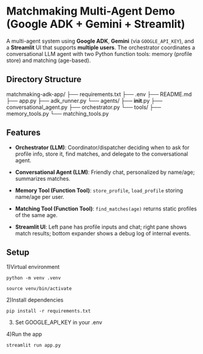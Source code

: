# Matchmaking Multi-Agent Demo (Google ADK + Gemini + Streamlit)

A  multi-agent system using **Google ADK**, **Gemini** (via `GOOGLE_API_KEY`), and a **Streamlit** UI that supports **multiple users**. The orchestrator coordinates a conversational LLM agent with two Python function tools: memory (profile store) and matching (age-based).

## Directory Structure

matchmaking-adk-app/
├── requirements.txt
├── .env
├── README.md
├── app.py
├── adk_runner.py
└── agents/
    ├── __init__.py
    ├── conversational_agent.py
    ├── orchestrator.py
    └── tools/
        ├── memory_tools.py
        └── matching_tools.py


## Features
- **Orchestrator (LLM)**: Coordinator/dispatcher deciding when to ask for profile info, store it, find matches, and delegate to the conversational agent.

- **Conversational Agent (LLM)**: Friendly chat, personalized by name/age; summarizes matches.

- **Memory Tool (Function Tool)**: `store_profile`, `load_profile` storing name/age per user.

- **Matching Tool (Function Tool)**: `find_matches(age)` returns static profiles of the same age.

- **Streamlit UI**: Left pane has profile inputs and chat; right pane shows match results; bottom expander shows a debug log of internal events.

## Setup

1)Virtual environment

    python -m venv .venv

    source venv/bin/activate 

2)Install dependencies

    pip install -r requirements.txt

3) Set GOOGLE_API_KEY  in your .env  

4)Run the app

    streamlit run app.py
